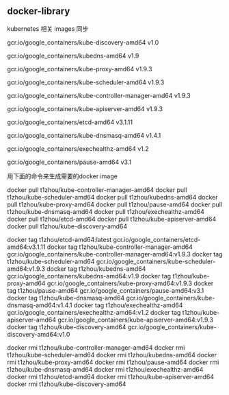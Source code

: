 ## docker-library

kubernetes 相关 images 同步

gcr.io/google_containers/kube-discovery-amd64	v1.0

gcr.io/google_containers/kubedns-amd64	v1.9

gcr.io/google_containers/kube-proxy-amd64	v1.9.3

gcr.io/google_containers/kube-scheduler-amd64	v1.9.3

gcr.io/google_containers/kube-controller-manager-amd64	v1.9.3

gcr.io/google_containers/kube-apiserver-amd64	v1.9.3

gcr.io/google_containers/etcd-amd64	v3.1.11

gcr.io/google_containers/kube-dnsmasq-amd64	v1.4.1

gcr.io/google_containers/exechealthz-amd64	v1.2

gcr.io/google_containers/pause-amd64	v3.1


用下面的命令来生成需要的docker image

docker pull t1zhou/kube-controller-manager-amd64
docker pull t1zhou/kube-scheduler-amd64
docker pull t1zhou/kubedns-amd64
docker pull t1zhou/kube-proxy-amd64
docker pull t1zhou/pause-amd64
docker pull t1zhou/kube-dnsmasq-amd64
docker pull t1zhou/exechealthz-amd64
docker pull t1zhou/etcd-amd64
docker pull t1zhou/kube-apiserver-amd64
docker pull t1zhou/kube-discovery-amd64

docker tag t1zhou/etcd-amd64:latest gcr.io/google_containers/etcd-amd64:v3.1.11
docker tag t1zhou/kube-controller-manager-amd64 gcr.io/google_containers/kube-controller-manager-amd64:v1.9.3
docker tag t1zhou/kube-scheduler-amd64 gcr.io/google_containers/kube-scheduler-amd64:v1.9.3
docker tag t1zhou/kubedns-amd64 gcr.io/google_containers/kubedns-amd64:v1.9
docker tag t1zhou/kube-proxy-amd64 gcr.io/google_containers/kube-proxy-amd64:v1.9.3
docker tag t1zhou/pause-amd64 gcr.io/google_containers/pause-amd64:v3.1
docker tag t1zhou/kube-dnsmasq-amd64 gcr.io/google_containers/kube-dnsmasq-amd64:v1.4.1
docker tag t1zhou/exechealthz-amd64 gcr.io/google_containers/exechealthz-amd64:v1.2
docker tag t1zhou/kube-apiserver-amd64 gcr.io/google_containers/kube-apiserver-amd64:v1.9.3
docker tag t1zhou/kube-discovery-amd64 gcr.io/google_containers/kube-discovery-amd64:v1.0

docker rmi t1zhou/kube-controller-manager-amd64
docker rmi t1zhou/kube-scheduler-amd64
docker rmi t1zhou/kubedns-amd64
docker rmi t1zhou/kube-proxy-amd64
docker rmi t1zhou/pause-amd64
docker rmi t1zhou/kube-dnsmasq-amd64
docker rmi t1zhou/exechealthz-amd64
docker rmi t1zhou/etcd-amd64
docker rmi t1zhou/kube-apiserver-amd64
docker rmi t1zhou/kube-discovery-amd64


